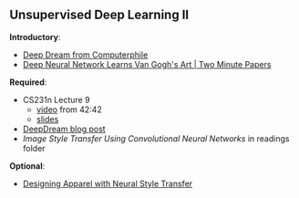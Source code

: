 Unsupervised Deep Learning II
----

__Introductory__:

- [Deep Dream from Computerphile](https://www.youtube.com/watch?v=BsSmBPmPeYQ)
- [Deep Neural Network Learns Van Gogh's Art | Two Minute Papers](https://www.youtube.com/watch?v=-R9bJGNHltQ)

__Required__:

- CS231n Lecture 9
    - [video](https://www.youtube.com/watch?v=GHVaaHESrlY) from 42:42
    - [slides](http://cs231n.stanford.edu/slides/2016/winter1516_lecture9.pdf)
- [DeepDream blog post](https://research.googleblog.com/2015/06/inceptionism-going-deeper-into-neural.html) 
- _Image Style Transfer Using Convolutional Neural Networks_ in readings folder

__Optional__:

- [Designing Apparel with Neural Style Transfer](http://elekslabs.com/2016/09/designing-apparel-neural-style-transfer.html)
